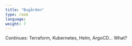 ```yaml
---
title: "Bugården"
type: room
language: 
weight: 7
---
```

Continues: Terraform, Kubernetes, Helm, ArgoCD... What?
